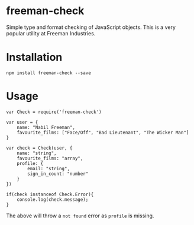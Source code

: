 # freeman-check
Simple type and format checking of JavaScript objects. This is a very popular utility at Freeman Industries.

# Installation
```
npm install freeman-check --save
```

# Usage
```
var Check = require('freeman-check')

var user = {
	name: "Nabil Freeman",
	favourite_films: ["Face/Off", "Bad Lieutenant", "The Wicker Man"]
}

var check = Check(user, {
	name: "string",
	favourite_films: "array",
	profile: {
		email: "string",
		sign_in_count: "number"
	}
})

if(check instanceof Check.Error){
	console.log(check.message);
}
```

The above will throw a `not found` error as `profile` is missing.
